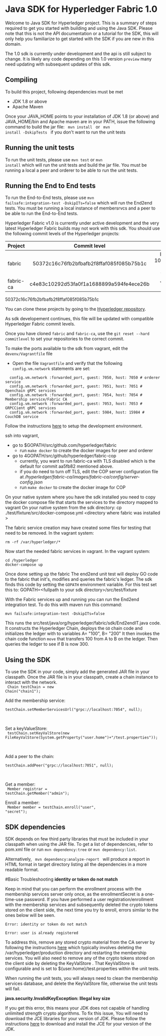 # Java SDK for Hyperledger Fabric 1.0
Welcome to Java SDK for Hyperledger project. This is a summary of steps required to get you started with building and using the Java SDK.
 Please note that this is not the API documentation or a tutorial for the SDK, this will only help you familiarize to get started with the SDK if you are new in this domain.
 
 The 1.0 sdk is currently under development and the api is still subject to change. It is likely any code depending on this 1.0 version `preview` many need updating 
 with subsequent updates of this sdk.

## Compiling
To build this project, following dependencies must be met
* JDK 1.8 or above
* Apache Maven

Once your JAVA_HOME points to your installation of JDK 1.8 (or above) and JAVA_HOME/bin and Apache maven are in your PATH, issue the following command to build the jar file:
<code>
  mvn install
</code>
or
<code>
  mvn install -DskipTests
</code> if you don't want to run the unit tests

## Running the unit tests
To run the unit tests, please use <code>mvn test</code> or <code>mvn install</code> which will run the unit tests and build the jar file.
You must be running a local a peer and orderer to be able to run the unit tests.

## Running the End to End tests
To run the End-to-End tests, please use <code>mvn failsafe:integration-test -DskipITs=false</code> which will run the End2end tests. You must be running a local instance of membersrvcs and a peer to be able to run the End-to-End tests. 

Hyperledger Fabric v1.0 is currently under active development and the very latest Hyperledger Fabric builds may not work with this sdk.
You should use the following commit levels of the Hyperledger projects:

[comment]: <> (*******************************************************************************************)
[comment]: <> (*******   THE LEVELS HERE NEED TO MATCH THE FILE src/test/fabric_test_commitlevel.sh ******)

| Project        | Commit level                               | Date                       |
|:---------------|:------------------------------------------:|---------------------------:|
| fabric         | 50372c16c76fb2bfbafb2f8ffaf085f085b75b1c   | Feb 18 10:35:40 2017 +0000 |
| fabric-ca      | c4e83c10292d53fa0f1a1688899a594fe4ece26b   | Jan 27 2017 |
 
 50372c16c76fb2bfbafb2f8ffaf085f085b75b1c
 
 You can clone these projects by going to the [Hyperledger repository](https://gerrit.hyperledger.org/r/#/admin/projects/).
 
 As sdk developement continues, this file will be updated with compatible Hyperledger Fabric commit levels.
 
 Once you have cloned `fabric` and `fabric-ca`, use the `git reset --hard commitlevel` to set your repositories to the correct commit.
 
 To make the ports available to the sdk from vagrant, edit the `devenv/Vagrantfile` file
 * Open the file `Vagrantfile` and verify that the following `config.vm.network` statements are set:
```
  config.vm.network :forwarded_port, guest: 7050, host: 7050 # orderer service
  config.vm.network :forwarded_port, guest: 7051, host: 7051 # Openchain gRPC services
  config.vm.network :forwarded_port, guest: 7054, host: 7054 # Membership service/Fabric CA
  config.vm.network :forwarded_port, guest: 7053, host: 7053 # GRPCCient gRPC services
  config.vm.network :forwarded_port, guest: 5984, host: 15984 # CouchDB service
```

Follow the instructions <a href="https://github.com/hyperledger/fabric/blob/master/docs/dev-setup/devenv.md">here</a> to setup the development environment.

ssh into vagrant, 
* go to $GOPATH/src/github.com/hyperledger/fabric
  * run `make docker` to create the docker images for peer and orderer
* go to 4GOPATH/src/github/hyperledger/fabric-cop
  * currently, you want to run fabric-ca with TLS disabled which is the default for commit aa5fb82 mentioned above.
  * if you do need to turn off TLS, edit the COP server configuration file at _/hyperledger/fabric-ca/images/fabric-ca/config/server-config.json_
  * run `make docker` to create the docker image for COP

On your native system where you have the sdk installed you need to copy the docker compose file that starts the services to the directory mapped 
 to vagrant On your native system from the sdk directory:
cp ./test/fixture/src/docker-compose.yml &lt;directory where fabric was installed &gt;

The fabric service creation may have created some files for testing that need to be removed. In the vagrant system:
```
rm -rf /var/hyperledger/*
```
Now start the needed fabric services in vagrant.  In the vagrant system:
```
cd /hyperledger
docker-compose up
```

Once done setting up the fabric The end2end unit test will deploy GO code to the fabric that init's, modifies and queries the fabric's ledger.
The sdk finds this code by setting the `GOPATH` environment variable. For this test set this to: 
GOPATH=&lt;fullpath to your sdk directory&gt;/src/test/fixture

With the Fabric services up and running you can run the End2end integration test. To do this with maven run this command:

`mvn failsafe:integration-test -DskipITs=false`

This runs the src/test/java/org/hyperledger/fabric/sdk/End2endIT.java code.
It constructs the Hyperledger Chain, deploys the `GO` chain code and initializes the ledger with to variables A= "100", B= "200"
It then invokes the chain code function `move` that transfers 100 from A to B on the ledger.
Then queries the ledger to see if B is now 300.

 



## Using the SDK
To use the SDK in your code, simply add the generated JAR file in your classpath. 
Once the JAR file is in your classpath, create a chain instance to interact with the network.<br>
<code>
Chain testChain = new Chain("chain1");
</code><br>

Add the membership service:<br>
<code>
testChain.setMemberServicesUrl("grpc://localhost:7054", null);			
</code><br>

Set a keyValueStore:<br>
<code>
testChain.setKeyValStore(new FileKeyValStore(System.getProperty("user.home")+"/test.properties"));			
</code><br>

Add a peer to the chain:<br>
<code>
testChain.addPeer("grpc://localhost:7051", null);			
</code><br>

Get a member:<br>
<code>
Member registrar = testChain.getMember("admin");
</code><br>

Enroll a member:<br>
<code>
  Member member = testChain.enroll("user", "secret");
</code><br>

## SDK dependencies
SDK depends on few third party libraries that must be included in your classpath when using the JAR file. To get a list of dependencies, refer to pom.xml file or run
<code>mvn dependency:tree</code> or <code>mvn dependency:list</code>.

Alternatively, <code> mvn dependency:analyze-report </code> will produce a report in HTML format in target directory listing all the dependencies in a more readable format.

#Basic Troubleshooting
**identity or token do not match**

Keep in mind that you can perform the enrollment process with the membership services server only once, as the enrollmentSecret is a one-time-use password. If you have performed a user registration/enrollment with the membership services and subsequently deleted the crypto tokens stored on the client side, the next time you try to enroll, errors similar to the ones below will be seen.

``Error: identity or token do not match``

``Error: user is already registered``

To address this, remove any stored crypto material from the CA server by following the instructions <a href="https://github.com/hyperledger/fabric/blob/master/docs/Setup/Chaincode-setup.md#removing-temporary-files-when-security-is-enabled">here</a> which typically involves deleting the /var/hyperledger/production directory and restarting the membership services. You will also need to remove any of the crypto tokens stored on the client side by deleting the KeyValStore . That KeyValStore is configurable and is set to ${user.home}/test.properties within the unit tests.

When running the unit tests, you will always need to clean the membership services database, and delete the KeyValStore file, otherwise the unit tests will fail.

**java.security.InvalidKeyException: Illegal key size**

If you get this error, this means your JDK does not capable of handling unlimited strength crypto algorithms. To fix this issue, You will need to download the JCE libraries for your version of JDK. Please follow the instructions <a href="http://stackoverflow.com/questions/6481627/java-security-illegal-key-size-or-default-parameters">here</a> to download and install the JCE for your version of the JDK. 
